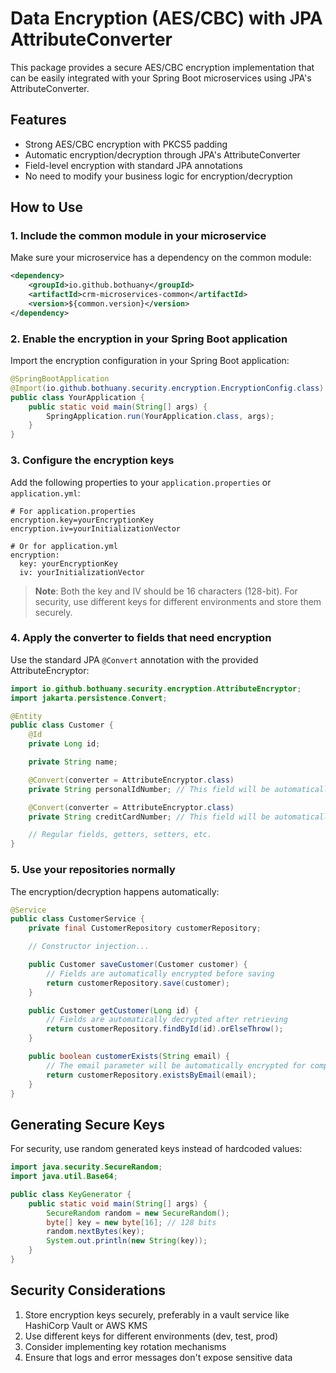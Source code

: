 # Data Encryption (AES/CBC) with JPA AttributeConverter

This package provides a secure AES/CBC encryption implementation that can be easily integrated with your Spring Boot microservices using JPA's AttributeConverter.

## Features

- Strong AES/CBC encryption with PKCS5 padding
- Automatic encryption/decryption through JPA's AttributeConverter
- Field-level encryption with standard JPA annotations
- No need to modify your business logic for encryption/decryption

## How to Use

### 1. Include the common module in your microservice

Make sure your microservice has a dependency on the common module:

```xml
<dependency>
    <groupId>io.github.bothuany</groupId>
    <artifactId>crm-microservices-common</artifactId>
    <version>${common.version}</version>
</dependency>
```

### 2. Enable the encryption in your Spring Boot application

Import the encryption configuration in your Spring Boot application:

```java
@SpringBootApplication
@Import(io.github.bothuany.security.encryption.EncryptionConfig.class)
public class YourApplication {
    public static void main(String[] args) {
        SpringApplication.run(YourApplication.class, args);
    }
}
```

### 3. Configure the encryption keys

Add the following properties to your `application.properties` or `application.yml`:

```properties
# For application.properties
encryption.key=yourEncryptionKey
encryption.iv=yourInitializationVector

# Or for application.yml
encryption:
  key: yourEncryptionKey
  iv: yourInitializationVector
```

> **Note**: Both the key and IV should be 16 characters (128-bit).
> For security, use different keys for different environments and store them securely.

### 4. Apply the converter to fields that need encryption

Use the standard JPA `@Convert` annotation with the provided AttributeEncryptor:

```java
import io.github.bothuany.security.encryption.AttributeEncryptor;
import jakarta.persistence.Convert;

@Entity
public class Customer {
    @Id
    private Long id;

    private String name;

    @Convert(converter = AttributeEncryptor.class)
    private String personalIdNumber; // This field will be automatically encrypted/decrypted

    @Convert(converter = AttributeEncryptor.class)
    private String creditCardNumber; // This field will be automatically encrypted/decrypted

    // Regular fields, getters, setters, etc.
}
```

### 5. Use your repositories normally

The encryption/decryption happens automatically:

```java
@Service
public class CustomerService {
    private final CustomerRepository customerRepository;

    // Constructor injection...

    public Customer saveCustomer(Customer customer) {
        // Fields are automatically encrypted before saving
        return customerRepository.save(customer);
    }

    public Customer getCustomer(Long id) {
        // Fields are automatically decrypted after retrieving
        return customerRepository.findById(id).orElseThrow();
    }

    public boolean customerExists(String email) {
        // The email parameter will be automatically encrypted for comparison
        return customerRepository.existsByEmail(email);
    }
}
```

## Generating Secure Keys

For security, use random generated keys instead of hardcoded values:

```java
import java.security.SecureRandom;
import java.util.Base64;

public class KeyGenerator {
    public static void main(String[] args) {
        SecureRandom random = new SecureRandom();
        byte[] key = new byte[16]; // 128 bits
        random.nextBytes(key);
        System.out.println(new String(key));
    }
}
```

## Security Considerations

1. Store encryption keys securely, preferably in a vault service like HashiCorp Vault or AWS KMS
2. Use different keys for different environments (dev, test, prod)
3. Consider implementing key rotation mechanisms
4. Ensure that logs and error messages don't expose sensitive data
